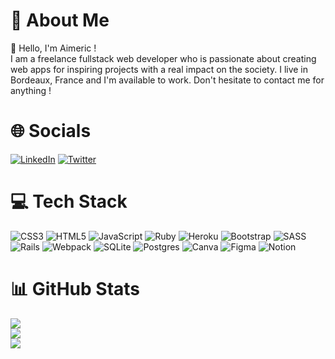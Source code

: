 # 💫 About Me
👋 Hello, I'm Aimeric !<br>I am a freelance fullstack web developer who is passionate about creating web apps for inspiring projects with a real impact on the society. I live in Bordeaux, France and I'm available to work. Don't hesitate to contact me for anything !


# 🌐 Socials
[![LinkedIn](https://img.shields.io/badge/LinkedIn-%230077B5.svg?logo=linkedin&logoColor=white)](https://linkedin.com/in/https://www.linkedin.com/in/aimeric-marchau/) [![Twitter](https://img.shields.io/badge/Twitter-%231DA1F2.svg?logo=Twitter&logoColor=white)](https://twitter.com/https://twitter.com/aimericmarchau) 

# 💻 Tech Stack
![CSS3](https://img.shields.io/badge/css3-%231572B6.svg?style=flat&logo=css3&logoColor=white) ![HTML5](https://img.shields.io/badge/html5-%23E34F26.svg?style=flat&logo=html5&logoColor=white) ![JavaScript](https://img.shields.io/badge/javascript-%23323330.svg?style=flat&logo=javascript&logoColor=%23F7DF1E) ![Ruby](https://img.shields.io/badge/ruby-%23CC342D.svg?style=flat&logo=ruby&logoColor=white) ![Heroku](https://img.shields.io/badge/heroku-%23430098.svg?style=flat&logo=heroku&logoColor=white) ![Bootstrap](https://img.shields.io/badge/bootstrap-%23563D7C.svg?style=flat&logo=bootstrap&logoColor=white) ![SASS](https://img.shields.io/badge/SASS-hotpink.svg?style=flat&logo=SASS&logoColor=white) ![Rails](https://img.shields.io/badge/rails-%23CC0000.svg?style=flat&logo=ruby-on-rails&logoColor=white) ![Webpack](https://img.shields.io/badge/webpack-%238DD6F9.svg?style=flat&logo=webpack&logoColor=black) ![SQLite](https://img.shields.io/badge/sqlite-%2307405e.svg?style=flat&logo=sqlite&logoColor=white) ![Postgres](https://img.shields.io/badge/postgres-%23316192.svg?style=flat&logo=postgresql&logoColor=white) ![Canva](https://img.shields.io/badge/Canva-%2300C4CC.svg?style=flat&logo=Canva&logoColor=white) 	![Figma](https://img.shields.io/badge/figma-%23F24E1E.svg?style=flat&logo=figma&logoColor=white) ![Notion](https://img.shields.io/badge/Notion-%23000000.svg?style=flat&logo=notion&logoColor=white)
# 📊 GitHub Stats
![](https://github-readme-stats.vercel.app/api?username=Aimeric33&theme=tokyonight&hide_border=false&include_all_commits=false&count_private=false)<br/>
![](https://github-readme-streak-stats.herokuapp.com/?user=Aimeric33&theme=tokyonight&hide_border=false)<br/>
![](https://github-readme-stats.vercel.app/api/top-langs/?username=Aimeric33&theme=tokyonight&hide_border=false&include_all_commits=false&count_private=false&layout=compact)

<!-- Proudly created with GPRM ( https://gprm.itsvg.in ) -->
